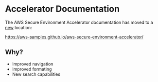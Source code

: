 # Accelerator Documentation

The AWS Secure Environment Accelerator documentation has moved to a [new](https://aws-samples.github.io/aws-secure-environment-accelerator/) location:

https://aws-samples.github.io/aws-secure-environment-accelerator/

## Why?

- Improved navigation
- Improved formating
- New search capabilities
